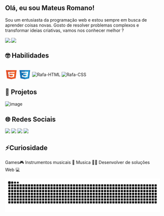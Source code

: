 ## Olá, eu sou Mateus Romano!

Sou um entusiasta da programação web e estou sempre em busca de aprender coisas novas. Gosto de resolver problemas complexos e transformar ideias criativas, vamos nos conhecer melhor ?

  <a href="https://github.com/anuraghazra/github-readme-stats">
    <img align="center" src="https://github-readme-stats.vercel.app/api?username=mateusromanu&show_icons=true&count_private=true&theme=prussian" />
  </a>
  <a href="https://github.com/anuraghazra/convoychat">
    <img align="center" src="https://github-readme-stats.vercel.app/api/top-langs/?username=mateusromanu&theme=prussian" />
  </a>

## 🤓 Habilidades

<div style="display: inline_block"><br>
<img align="center" alt="Matt-HTML" height="30" width="40" src="https://raw.githubusercontent.com/devicons/devicon/master/icons/html5/html5-original.svg">
<img align="center" alt="Matt-CSS" height="30" width="40" src="https://raw.githubusercontent.com/devicons/devicon/master/icons/css3/css3-original.svg">
<img align="center" alt="Rafa-HTML" height="30" width="40" src="https://cdn.jsdelivr.net/gh/devicons/devicon/icons/github/github-original.svg">
<img align="center" alt="Rafa-CSS" height="30" width="40" src="https://cdn.jsdelivr.net/gh/devicons/devicon/icons/vscode/vscode-original.svg">
</div>

## 📌 Projetos
![image](https://mateus-romano.vercel.app/)

## 🌐 Redes Sociais
<div> 
  <a href="https://www.instagram.com/mateusromanor/" target="_blank"><img src="https://img.shields.io/badge/-Instagram-%23E4405F?style=for-the-badge&logo=instagram&logoColor=white" target="_blank"></a>
 	<a href="https://www.twitch.tv/mattromanodev" target="_blank"><img src="https://img.shields.io/badge/Twitch-9146FF?style=for-the-badge&logo=twitch&logoColor=white" target="_blank"></a> 
  <a href = "mailto:mateusromanu@gmail.com"><img src="https://img.shields.io/badge/-Gmail-%23333?style=for-the-badge&logo=gmail&logoColor=white" target="_blank"></a>
  <a href="https://www.linkedin.com/in/mateus-rodrigues-romano-961b9a1b4/" target="_blank"><img src="https://img.shields.io/badge/-LinkedIn-%230077B5?style=for-the-badge&logo=linkedin&logoColor=white" target="_blank"></a> 
</div>

## ⚡Curiosidade

Games🎮 
Instrumentos musicais 🎸
Musica 🤘🏻 
Desenvolver de soluções Web 💻

<picture>
  <source media="(prefers-color-scheme: dark)" srcset="https://raw.githubusercontent.com/mateusromanu/mateusromanu/output/github-contribution-grid-snake-dark.svg">
  <source media="(prefers-color-scheme: light)" srcset="https://raw.githubusercontent.com/mateusromanu/mateusromanu/output/github-contribution-grid-snake.svg">
  <img alt="github contribution grid snake animation" src="https://raw.githubusercontent.com/mateusromanu/mateusromanu/output/github-contribution-grid-snake.svg">
</picture>

